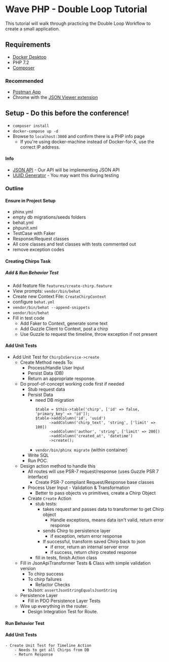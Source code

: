 # Wave PHP - Double Loop Tutorial 
This tutorial will walk through practicing the Double Loop Workflow to create a small application.

## Requirements
- [Docker Desktop](https://www.docker.com/products/docker-desktop) 
- PHP 7.2
- [Composer](https://getcomposer.org/download/)

### Recommended
- [Postman App](https://www.getpostman.com/)
- Chrome with the [JSON Viewer extension](https://chrome.google.com/webstore/detail/json-viewer/gbmdgpbipfallnflgajpaliibnhdgobh)

## Setup - Do this before the conference!
- `composer install` 
- `docker-compose up -d`
- Browse to `localhost:3000` and confirm there is a PHP info page
  - If you're using docker-machine instead of Docker-for-X, use the correct IP address.
  
#### Info
- [JSON API](http://jsonapi.org/) - Our API will be implementing JSON API
- [UUID Generator](https://www.uuidgenerator.net/) - You may want this during testing

### Outline

#### Ensure in Project Setup
- phinx.yml
- empty db migrations/seeds folders
- behat.yml  
- phpunit.xml
- TestCase with Faker
- Response/Request classes
- All core classes and test classes with tests commented out
- remove exception codes

#### Creating Chirps Task

##### Add & Run Behavior Test
- Add feature file `features/create-chirp.feature`
- View prompts: `vendor/bin/behat`
- Create new Context File: `CreateChirpContext`
- configure `behat.yml`
- `vendor/bin/behat --append-snippets`
- `vendor/bin/behat`
- Fill in test code
    - Add Faker to Context, generate some text
    - Add Guzzle Client to Context, post a chirp
    - Use Guzzle to request the timeline, throw exception if not present
    
#### Add Unit Tests
- Add Unit Test for `ChirpIoService->create`
    - Create Method needs To:
        - Process/Handle User Input 
        - Persist Data (DB)
        - Return an appropriate response.
    - Do proof-of-concept working code first if needed
        - Stub request data
        - Persist Data 
            - need DB migration
                ```
                $table = $this->table('chirp', ['id' => false, 'primary_key' => 'id']);
                $table->addColumn('id', 'uuid')
                      ->addColumn('chirp_text', 'string', ['limit' => 100])
                      ->addColumn('author', 'string', ['limit' => 200])
                      ->addColumn('created_at', 'datetime')
                      ->create();
                ```
            - `vendor/bin/phinx migrate` (within container)
        - Write SQL
        - Run POC.
    - Design action method to handle this
        - All routes will use PSR-7 request/response (uses Guzzle PSR 7 interface)
            - Create PSR-7 compliant Request/Response base classes
        - Process User Input - Validation & Transformation
            - Better to pass objects vs primitives, create a Chirp Object
        - Create `Create` Action
            - stub tests:
                - takes request and passes data to transformer to get Chirp object
                    - Handle exceptions, means data isn't valid, return error response
                - sends Chirp to persistence layer
                    - if exception, return error response
                - If successful, transform saved Chirp back to json
                    - if error, return an internal server error
                    - if success, return chirp created response 
            - fill in tests, finish Action class
    - Fill in JsonApiTransformer Tests & Class with simple validation version
        - To chirp success
        - To chirp failures
            - Refactor Checks
        - toJson: `assertJsonStringEqualsJsonString`
    - Persistence Layer
        - Fill in PDO Persistence Layer Tests
    - Wire up everything in the router.
        - Design Integration Test for Route.

#### Run Behavior Test
    
#### Add Unit Tests
    - Create Unit Test for Timeline Action
        - Needs to get all Chirps from DB
        - Return Response
    
            